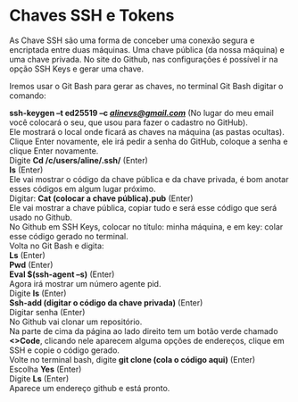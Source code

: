 # Chaves SSH e Tokens

As Chave SSH são uma forma de conceber uma conexão segura e encriptada entre duas máquinas. Uma chave pública (da nossa máquina) e uma chave privada. No site do Github, nas configurações é possível ir na opção SSH Keys e gerar uma chave.

Iremos usar o Git Bash para gerar as chaves, no terminal Git Bash digitar o comando:</br>

<b>ssh-keygen –t ed25519 –c <i>*alinevs@gmail.com*</i></b> (No lugar do meu email você colocará o seu, que usou para fazer o cadastro no GitHub).</br>
Ele mostrará o local onde ficará as chaves na máquina (as pastas ocultas).</br>
Clique Enter novamente, ele irá pedir a senha do GitHub, coloque a senha e clique Enter novamente.</br>
Digite **Cd /c/users/aline/.ssh/** (Enter)</br>
**ls** (Enter)</br>
Ele vai mostrar o código da chave pública e da chave privada, é bom anotar esses códigos em algum lugar próximo.</br>
Digitar: **Cat (colocar a chave pública).pub** (Enter)</br>
Ele vai mostrar a chave pública, copiar tudo e será esse código que será usado no Github.</br>
No Github em SSH Keys, colocar no título: minha máquina, e em key: colar esse código gerado no terminal.</br>
Volta no Git Bash e digita:</br>
**Ls** (Enter)</br>
**Pwd** (Enter)</br>
**Eval $(ssh-agent –s)** (Enter)</br>
Agora irá mostrar um número agente pid.</br>
Digite **ls** (Enter)</br>
**Ssh-add (digitar o código da chave privada)** (Enter)</br>
Digitar senha (Enter)</br>
No Github vai clonar um repositório.</br>
Na parte de cima da página ao lado direito tem um botão verde chamado **<>Code**, clicando nele aparecem alguma opções de endereços, clique em SSH e copie o código gerado.</br>
Volte no terminal bash, digite **git clone (cola o código aqui)** (Enter)</br>
Escolha **Yes** (Enter)</br>
Digite **Ls** (Enter)</br>
Aparece um endereço github e está pronto.</br>

